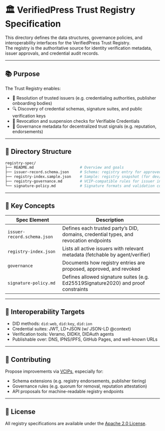 # 🏛️ VerifiedPress Trust Registry Specification

This directory defines the data structures, governance policies, and interoperability interfaces for the VerifiedPress Trust Registry.  
The registry is the authoritative source for identity verification metadata, issuer approvals, and credential audit records.

---

## 📚 Purpose

The Trust Registry enables:

- 💠 Resolution of trusted issuers (e.g. credentialing authorities, publisher onboarding bodies)
- 🔍 Discovery of credential schemas, signature suites, and public verification keys
- 🔐 Revocation and suspension checks for Verifiable Credentials
- 🧭 Governance metadata for decentralized trust signals (e.g. reputation, endorsements)

---

## 🧱 Directory Structure
```sh
registry-spec/ 
├── README.md                     # Overview and goals 
├── issuer-record.schema.json     # Schema: registry entry for approved issuers 
├── registry-index.sample.json    # Sample: registry snapshot (for dev/testing) 
├── registry-governance.md        # VCIP-compatible rules for issuer inclusion, audit logs, and dispute resolution 
└── signature-policy.md           # Signature formats and validation constraints
```


---

## 📑 Key Concepts

| Spec Element           | Description |
|------------------------|-------------|
| `issuer-record.schema.json` | Defines each trusted party’s DID, domains, credential types, and revocation endpoints |
| `registry-index.json`       | Lists all active issuers with relevant metadata (fetchable by agent/verifier) |
| `governance`                | Documents how registry entries are proposed, approved, and revoked |
| `signature-policy.md`       | Defines allowed signature suites (e.g. Ed25519Signature2020) and proof constraints |

---

## 🔄 Interoperability Targets

- DID methods: `did:web`, `did:key`, `did:ion`
- Credential suites: JWT, LD+JSON (w/ JSON-LD @context)
- Verification tools: Veramo, DIDKit, DIDAuth agents
- Publishable over: DNS, IPNS/IPFS, GitHub Pages, and well-known URLs

---

## 💬 Contributing

Propose improvements via [VCIPs](../vcip/README.md), especially for:

- Schema extensions (e.g. registry endorsements, publisher tiering)
- Governance rules (e.g. quorum for removal, reputation attestation)
- API proposals for machine-readable registry endpoints

---

## 📜 License

All registry specifications are available under the [Apache 2.0 License](../LICENSE).
